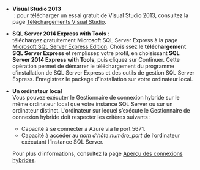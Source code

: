 
- **Visual Studio 2013**<br/> : pour télécharger un essai gratuit de Visual Studio 2013, consultez la page [Téléchargements Visual Studio](http://www.visualstudio.com/downloads/download-visual-studio-vs). 

- **SQL Server 2014 Express with Tools** : <br/>téléchargez gratuitement Microsoft SQL Server Express à la page [Microsoft SQL Server Express Edition](http://www.microsoft.com/fr-fr/server-cloud/Products/sql-server-editions/sql-server-express.aspx). Choisissez le **téléchargement SQL Server Express** et remplissez votre profil, en choisissant **SQL Server 2014 Express with Tools**, puis cliquez sur Continuer. Cette opération permet de démarrer le téléchargement du programme d’installation de SQL Server Express et des outils de gestion SQL Server Express. Enregistrez le package d’installation sur votre ordinateur local.

- **Un ordinateur local** <br/>Vous pouvez exécuter le Gestionnaire de connexion hybride sur le même ordinateur local que votre instance SQL Server ou sur un ordinateur distinct. L’ordinateur sur lequel s’exécute le Gestionnaire de connexion hybride doit respecter les critères suivants :

	- Capacité à se connecter à Azure via le port 5671.
	- Capacité à accéder au *nom d’hôte*:*numéro_port* de l’ordinateur exécutant l’instance SQL Server.  

	Pour plus d’informations, consultez la page [Aperçu des connexions hybrides](../articles/integration-hybrid-connection-overview.md).

<!---HONumber=July15_HO4-->